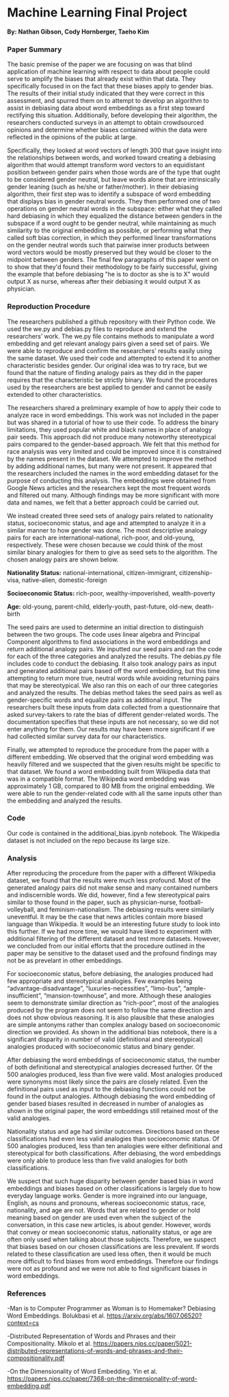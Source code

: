 # Machine Learning Final Project
**By: Nathan Gibson, Cody Hornberger, Taeho Kim**

### Paper Summary ###
The basic premise of the paper we are focusing on was that blind application of machine learning with respect to data about people could serve to amplify the biases that already exist within that data.  They specifically focused in on the fact that these biases apply to gender bias. The results of their initial study indicated that they were correct in this assessment, and spurred them on to attempt to develop an algorithm to assist in debiasing data about word embeddings as a first step toward rectifying this situation. Additionally, before developing their algorithm, the researchers conducted surveys in an attempt to obtain crowdsourced opinions and determine whether biases contained within the data were reflected in the opinions of the public at large.

Specifically, they looked at word vectors of length 300 that gave insight into the relationships between words, and worked toward creating a debiasing algorithm that would attempt transform word vectors to an equidistant position between gender pairs when those words are of the type that ought to be considered gender neutral, but leave words alone that are intrinsically gender leaning (such as he/she or father/mother). In their debiasing algorithm, their first step was to identify a subspace of word embedding that displays bias in gender neutral words. They then performed one of two operations on gender neutral words in the subspace: either what they called hard debiasing in which they equalized the distance between genders in the subspace if a word ought to be gender neutral, while maintaining as much similarity to the original embedding as possible, or performing what they called soft bias correction, in which they performed linear transformations on the gender neutral words such that pairwise inner products between word vectors would be mostly preserved but they would be closer to the midpoint between genders. The final few paragraphs of this paper went on to show that they'd found their methodology to be fairly successful, giving the example that before debiasing "he is to doctor as she is to X" would output X as nurse, whereas after their debiasing it would output X as physician.

### Reproduction Procedure ###
The researchers published a github repository with their Python code. We used the we.py and debias.py files to reproduce and extend the researchers’ work. The we.py file contains methods to manipulate a word embedding and get relevant analogy pairs given a seed set of pairs. We were able to reproduce and confirm the researchers' results easily using the same dataset. We used their code and attempted to extend it to another characteristic besides gender. Our original idea was to try race, but we found that the nature of finding analogy pairs as they did in the paper requires that the characteristic be strictly binary. We found the procedures used by the researchers are best applied to gender and cannot be easily extended to other characteristics.

The researchers shared a preliminary example of how to apply their code to analyze race in word embeddings. This work was not included in the paper but was shared in a tutorial of how to use their code. To address the binary limitations, they used popular white and black names in place of analogy pair seeds. This approach did not produce many noteworthy stereotypical pairs compared to the gender-based approach. We felt that this method for race analysis was very limited and could be improved since it is constrained by the names present in the dataset. We attempted to improve the method by adding additional names, but many were not present. It appeared that the researchers included the names in the word embedding dataset for the purpose of conducting this analysis. The embeddings were obtained from Google News articles and the researchers kept the most frequent words and filtered out many. Although findings may be more significant with more data and names, we felt that a better approach could be carried out.

We instead created three seed sets of analogy pairs related to nationality status, socioeconomic status, and age and attempted to analyze it in a similar manner to how gender was done. The most descriptive analogy pairs for each are international-national, rich-poor, and old-young, respectively. These were chosen because we could think of the most similar binary analogies for them to give as seed sets to the algorithm. The chosen analogy pairs are shown below.

**Nationality Status:** national-international, citizen-immigrant, citizenship-visa, native-alien, domestic-foreign

**Socioeconomic Status:** rich-poor, wealthy-impoverished, wealth-poverty

**Age:** old-young, parent-child, elderly-youth, past-future, old-new, death-birth

The seed pairs are used to determine an initial direction to distinguish between the two groups. The code uses linear algebra and Principal Component algorithms to find associations in the word embeddings and return additional analogy pairs. We inputted our seed pairs and ran the code for each of the three categories and analyzed the results.
The debias.py file includes code to conduct the debiasing. It also took analogy pairs as input and generated additional pairs based off the word embedding, but this time attempting to return more true, neutral words while avoiding returning pairs that may be stereotypical. We also ran this on each of our three categories and analyzed the results. The debias method takes the seed pairs as well as gender-specific words and equalize pairs as additional input. The researchers built these inputs from data collected from a questionnaire that asked survey-takers to rate the bias of different gender-related words. The documentation specifies that these inputs are not necessary, so we did not enter anything for them. Our results may have been more significant if we had collected similar survey data for our characteristics.

Finally, we attempted to reproduce the procedure from the paper with a different embedding. We observed that the original word embedding was heavily filtered and we suspected that the given results might be specific to that dataset. We found a word embedding built from Wikipedia data that was in a compatible format. The Wikipedia word embedding was approximately 1 GB, compared to 80 MB from the original embedding. We were able to run the gender-related code with all the same inputs other than the embedding and analyzed the results.

### Code ###
Our code is contained in the additional_bias.ipynb notebook. The Wikipedia dataset is not included on the repo because its large size.

### Analysis ###

After reproducing the procedure from the paper with a different Wikipedia dataset, we found that the results were much less profound. Most of the generated analogy pairs did not make sense and many contained numbers and indiscernible words. We did, however, find a few stereotypical pairs similar to those found in the paper, such as physician-nurse, football-volleyball, and feminism-nationalism. The debiasing results were similarly uneventful. It may be the case that news articles contain more biased language than Wikipedia. It would be an interesting future study to look into this further. If we had more time, we would have liked to experiment with additional filtering of the different dataset and test more datasets. However, we concluded from our initial efforts that the procedure outlined in the paper may be sensitive to the dataset used and the profound findings may not be as prevelant in other embeddings.

For socioeconomic status, before debiasing, the analogies produced had few appropriate and stereotypical analogies. Few examples being “advantage-disadvantage”, “luxuries-necessities”, “limo-bus”, “ample-insufficient”, “mansion-townhouse”, and more. Although these analogies seem to demonstrate similar direction as “rich-poor”, most of the analogies produced by the program does not seem to follow the same direction and does not show obvious reasoning. It is also plausible that these analogies are simple antonyms rather than complex analogy based on socioeconomic direction we provided. As shown in the additional bias notebook, there is a significant disparity in number of valid (definitional and stereotypical) analogies produced with socioeconomic status and binary gender. 

After debiasing the word embeddings of socioeconomic status, the number of both definitional and stereotypical analogies decreased further. Of the 500 analogies produced, less than five were valid. Most analogies produced were synonyms most likely since the pairs are closely related. Even the definitional pairs used as input to the debiasing functions could not be found in the output analogies. Although debiasing the word embedding of gender based biases resulted in decreased in number of analogies as shown in the original paper, the word embeddings still retained most of the valid analogies. 

Nationality status and age had similar outcomes. Directions based on these classifications had even less valid analogies than socioeconomic status. Of 500 analogies produced, less than ten analogies were either definitional and stereotypical for both classifications. After debiasing, the word embeddings were only able to produce less than five valid analogies for both classifications. 

We suspect that such huge disparity between gender based bias in word embeddings and biases based on other classifications is largely due to how everyday language works. Gender is more ingrained into our language, English,  as nouns and pronouns, whereas socioeconomic status, race, nationality, and age are not. Words that are related to gender or hold meaning based on gender are used even when the subject of the conversation, in this case new articles, is about gender. However, words that convey or mean socioeconomic status, nationality status, or age are often only used when talking about those subjects. Therefore, we suspect that biases based on our chosen classifications are less prevalent. If words related to these classification are used less often, then it would be much more difficult to find biases from word embeddings. Therefore our findings were not as profound and we were not able to find significant biases in word embeddings.

### References ###

-Man is to Computer Programmer as Woman is to Homemaker? Debiasing Word Embeddings. Bolukbasi et al. https://arxiv.org/abs/1607.06520?context=cs

-Distributed Representation of Words and Phrases and their Compositionality. Mikolo et al. https://papers.nips.cc/paper/5021-distributed-representations-of-words-and-phrases-and-their-compositionality.pdf

-On the Dimensionality of Word Embedding. Yin et al. https://papers.nips.cc/paper/7368-on-the-dimensionality-of-word-embedding.pdf
